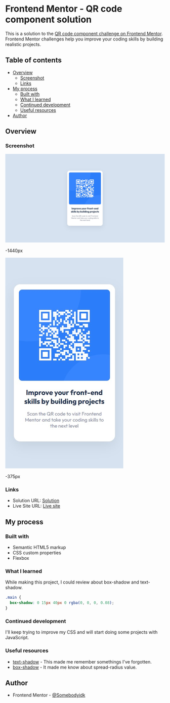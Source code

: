# Frontend Mentor - QR code component solution

This is a solution to the [QR code component challenge on Frontend Mentor](https://www.frontendmentor.io/challenges/qr-code-component-iux_sIO_H). Frontend Mentor challenges help you improve your coding skills by building realistic projects. 

## Table of contents

- [Overview](#overview)
  - [Screenshot](#screenshot)
  - [Links](#links)
- [My process](#my-process)
  - [Built with](#built-with)
  - [What I learned](#what-i-learned)
  - [Continued development](#continued-development)
  - [Useful resources](#useful-resources)
- [Author](#author)


## Overview

### Screenshot

![ProjectScreenshot1440px](./screenshot/FrontEndMentor1.jpg)

-1440px

![ProjectScreenshot375px](./screenshot/FrontEndMentor2.jpg)

-375px

### Links

- Solution URL: [Solution](https://www.frontendmentor.io/solutions/qr-code-component-html-and-css-aaJ9pPPPTO)
- Live Site URL: [Live site](https://igordgomes.github.io/FM-QR-Code-Component-Main/)


## My process

### Built with

- Semantic HTML5 markup
- CSS custom properties
- Flexbox

### What I learned

While making this project, I could review about box-shadow and text-shadow.

```css
.main {
  box-shadow: 0 15px 40px 0 rgba(0, 0, 0, 0.08);
}
```

### Continued development

I'll keep trying to improve my CSS and will start doing some projects with JavaScript.

### Useful resources

- [text-shadow](https://developer.mozilla.org/en-US/docs/Web/CSS/text-shadow) - This made me remember somethings I've forgotten.
- [box-shadow](https://developer.mozilla.org/en-US/docs/Web/CSS/box-shadow) - It made me know about spread-radius value.


## Author

- Frontend Mentor - [@Somebodyidk](https://www.frontendmentor.io/profile/Somebodyidk)
